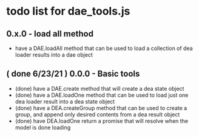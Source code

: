# todo list for dae_tools.js

## 0.x.0 - load all method
* have a DAE.loadAll method that can be used to load a collection of dea loader results into a dae object

## ( done 6/23/21 ) 0.0.0 - Basic tools
* (done) have a DAE.create method that will create a dea state object
* (done) have a DAE.loadOne method that can be used to load just one dea loader result into a dea state object
* (done) have a DEA.createGroup method that can be used to create a group, and append only desired contents from a dea result object
* (done) have DEA.loadOne return a promise that will resolve when the model is done loading

